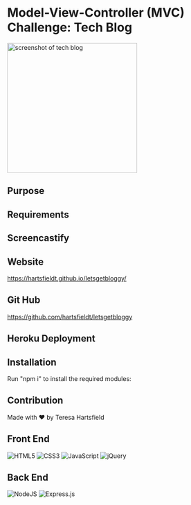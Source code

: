 # Model-View-Controller (MVC) Challenge: Tech Blog

<img src="./assets/img/" alt="screenshot of tech blog" height="300px"/>

## Purpose

## Requirements

## Screencastify

## Website

https://hartsfieldt.github.io/letsgetbloggy/

## Git Hub

https://github.com/hartsfieldt/letsgetbloggy

## Heroku Deployment

## Installation

Run "npm i" to install the required modules:

## Contribution

Made with ❤️ by Teresa Hartsfield

## Front End

![HTML5](https://img.shields.io/badge/html5-%23E34F26.svg?style=for-the-badge&logo=html5&logoColor=white)
![CSS3](https://img.shields.io/badge/css3-%231572B6.svg?style=for-the-badge&logo=css3&logoColor=white)
![JavaScript](https://img.shields.io/badge/javascript-%23323330.svg?style=for-the-badge&logo=javascript&logoColor=%23F7DF1E)
![jQuery](https://img.shields.io/badge/jquery-%230769AD.svg?style=for-the-badge&logo=jquery&logoColor=white)

## Back End

![NodeJS](https://img.shields.io/badge/node.js-6DA55F?style=for-the-badge&logo=node.js&logoColor=white)
![Express.js](https://img.shields.io/badge/express.js-%23404d59.svg?style=for-the-badge&logo=express&logoColor=%2361DAFB)
